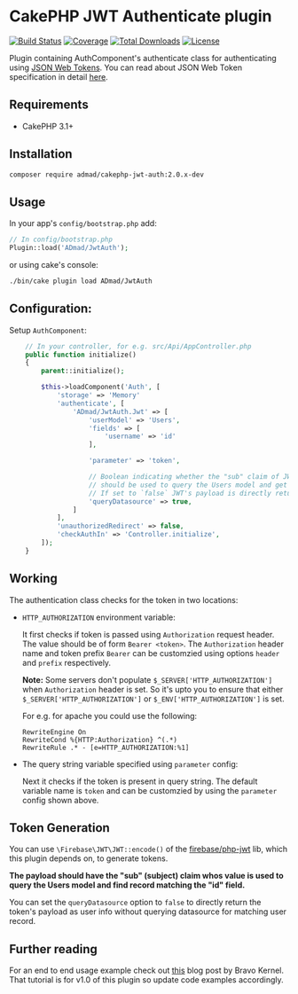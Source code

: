 # CakePHP JWT Authenticate plugin

[![Build Status](https://img.shields.io/travis/ADmad/cakephp-jwt-auth/master.svg?style=flat-square)](https://travis-ci.org/ADmad/cakephp-jwt-auth)
[![Coverage](https://img.shields.io/coveralls/ADmad/cakephp-jwt-auth/master.svg?style=flat-square)](https://coveralls.io/r/ADmad/cakephp-jwt-auth)
[![Total Downloads](https://img.shields.io/packagist/dt/ADmad/cakephp-jwt-auth.svg?style=flat-square)](https://packagist.org/packages/ADmad/cakephp-jwt-auth)
[![License](https://img.shields.io/badge/license-MIT-blue.svg?style=flat-square)](LICENSE.txt)

Plugin containing AuthComponent's authenticate class for authenticating using
[JSON Web Tokens](http://jwt.io/). You can read about JSON Web Token
specification in detail [here](https://tools.ietf.org/html/draft-ietf-oauth-json-web-token-27).

## Requirements

* CakePHP 3.1+

## Installation

```sh
composer require admad/cakephp-jwt-auth:2.0.x-dev
```

## Usage

In your app's `config/bootstrap.php` add:

```php
// In config/bootstrap.php
Plugin::load('ADmad/JwtAuth');
```

or using cake's console:

```sh
./bin/cake plugin load ADmad/JwtAuth
```

## Configuration:

Setup `AuthComponent`:

```php
    // In your controller, for e.g. src/Api/AppController.php
    public function initialize()
    {
        parent::initialize();

        $this->loadComponent('Auth', [
            'storage' => 'Memory'
            'authenticate', [
                'ADmad/JwtAuth.Jwt' => [
                    'userModel' => 'Users',
                    'fields' => [
                        'username' => 'id'
                    ],

                    'parameter' => 'token',

                    // Boolean indicating whether the "sub" claim of JWT payload
                    // should be used to query the Users model and get user info.
                    // If set to `false` JWT's payload is directly returned.
                    'queryDatasource' => true,
                ]
            ],
            'unauthorizedRedirect' => false,
            'checkAuthIn' => 'Controller.initialize',
        ]);
    }
```

## Working

The authentication class checks for the token in two locations:

- `HTTP_AUTHORIZATION` environment variable:

  It first checks if token is passed using `Authorization` request header.
  The value should be of form `Bearer <token>`. The `Authorization` header name
  and token prefix `Bearer` can be customzied using options `header` and `prefix`
  respectively.

  **Note:** Some servers don't populate `$_SERVER['HTTP_AUTHORIZATION']` when
  `Authorization` header is set. So it's upto you to ensure that either
  `$_SERVER['HTTP_AUTHORIZATION']` or `$_ENV['HTTP_AUTHORIZATION']` is set.

  For e.g. for apache you could use the following:

  ```
  RewriteEngine On
  RewriteCond %{HTTP:Authorization} ^(.*)
  RewriteRule .* - [e=HTTP_AUTHORIZATION:%1]
  ```

- The query string variable specified using `parameter` config:

  Next it checks if the token is present in query string. The default variable
  name is `token` and can be customzied by using the `parameter` config shown
  above.

## Token Generation

You can use `\Firebase\JWT\JWT::encode()` of the [firebase/php-jwt](https://github.com/firebase/php-jwt)
lib, which this plugin depends on, to generate tokens.

**The payload should have the "sub" (subject) claim whos value is used to query the
Users model and find record matching the "id" field.**

You can set the `queryDatasource` option to `false` to directly return the token's
payload as user info without querying datasource for matching user record.

## Further reading

For an end to end usage example check out [this](http://www.bravo-kernel.com/2015/04/how-to-add-jwt-authentication-to-a-cakephp-3-rest-api/) blog post by Bravo Kernel.
That tutorial is for v1.0 of this plugin so update code examples accordingly.
